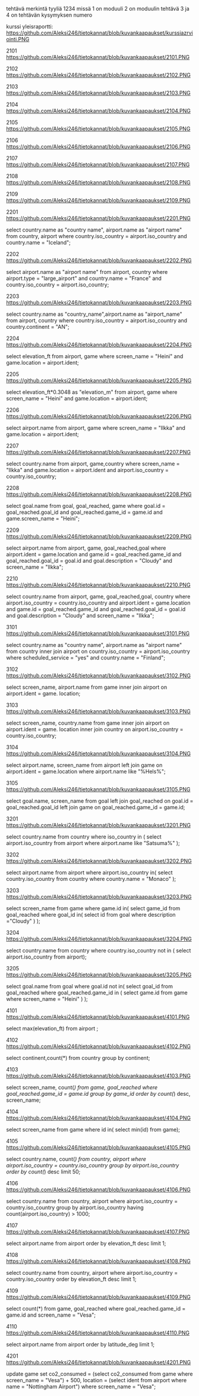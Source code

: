tehtävä merkintä tyyliä 1234 missä 1 on moduuli 2 on moduulin tehtävä 3 ja 4 on tehtävän kysymyksen numero

kurssi yleisraportti: https://github.com/Aleksi246/tietokannat/blob/kuvankaapaukset/kurssiazrviointi.PNG



2101
https://github.com/Aleksi246/tietokannat/blob/kuvankaapaukset/2101.PNG

2102
https://github.com/Aleksi246/tietokannat/blob/kuvankaapaukset/2102.PNG

2103
https://github.com/Aleksi246/tietokannat/blob/kuvankaapaukset/2103.PNG

2104
https://github.com/Aleksi246/tietokannat/blob/kuvankaapaukset/2104.PNG

2105
https://github.com/Aleksi246/tietokannat/blob/kuvankaapaukset/2105.PNG

2106
https://github.com/Aleksi246/tietokannat/blob/kuvankaapaukset/2106.PNG

2107
https://github.com/Aleksi246/tietokannat/blob/kuvankaapaukset/2107.PNG

2108
https://github.com/Aleksi246/tietokannat/blob/kuvankaapaukset/2108.PNG

2109
https://github.com/Aleksi246/tietokannat/blob/kuvankaapaukset/2109.PNG



2201
https://github.com/Aleksi246/tietokannat/blob/kuvankaapaukset/2201.PNG

select country.name as "country name", airport.name as "airport name"
from country, airport
where country.iso_country = airport.iso_country and country.name = "Iceland";

2202
https://github.com/Aleksi246/tietokannat/blob/kuvankaapaukset/2202.PNG

select airport.name as "airport name"
from airport, country
where airport.type = "large_airport" and country.name = "France" and 
country.iso_country = airport.iso_country;

2203
https://github.com/Aleksi246/tietokannat/blob/kuvankaapaukset/2203.PNG

select  country.name as "country_name",airport.name as "airport_name"
from airport, country
where country.iso_country = airport.iso_country and country.continent = "AN";

2204
https://github.com/Aleksi246/tietokannat/blob/kuvankaapaukset/2204.PNG

select elevation_ft
from airport, game
where screen_name = "Heini" and game.location = airport.ident;

2205
https://github.com/Aleksi246/tietokannat/blob/kuvankaapaukset/2205.PNG

select elevation_ft*0.3048 as "elevation_m"
from airport, game
where screen_name = "Heini" and game.location = airport.ident;

2206
https://github.com/Aleksi246/tietokannat/blob/kuvankaapaukset/2206.PNG

select airport.name
from airport, game
where screen_name = "Ilkka" and game.location = airport.ident;

2207
https://github.com/Aleksi246/tietokannat/blob/kuvankaapaukset/2207.PNG

select country.name
from airport, game,country
where screen_name = "Ilkka" and game.location = airport.ident and airport.iso_country = country.iso_country;

2208
https://github.com/Aleksi246/tietokannat/blob/kuvankaapaukset/2208.PNG

select goal.name
from goal, goal_reached, game
where goal.id = goal_reached.goal_id and goal_reached.game_id = game.id and game.screen_name = "Heini";

2209
https://github.com/Aleksi246/tietokannat/blob/kuvankaapaukset/2209.PNG

select airport.name
from airport, game, goal_reached,goal
where airport.ident = game.location and game.id = goal_reached.game_id and goal_reached.goal_id = goal.id 
and goal.description = "Cloudy" and screen_name = "Ilkka";

2210
https://github.com/Aleksi246/tietokannat/blob/kuvankaapaukset/2210.PNG

select country.name
from airport, game, goal_reached,goal, country
where airport.iso_country = country.iso_country and airport.ident = game.location and game.id = goal_reached.game_id and goal_reached.goal_id = goal.id 
and goal.description = "Cloudy" and screen_name = "Ilkka";



3101
https://github.com/Aleksi246/tietokannat/blob/kuvankaapaukset/3101.PNG

select country.name as "country name", airport.name as "airport name"
from country
inner join airport on country.iso_country = airport.iso_country
where scheduled_service = "yes" and country.name = "Finland";

3102
https://github.com/Aleksi246/tietokannat/blob/kuvankaapaukset/3102.PNG

select screen_name, airport.name
from game
inner join airport on airport.ident = game. location;

3103
https://github.com/Aleksi246/tietokannat/blob/kuvankaapaukset/3103.PNG

select screen_name, country.name
from game
inner join airport on airport.ident = game. location
inner join country on airport.iso_country = country.iso_country;

3104
https://github.com/Aleksi246/tietokannat/blob/kuvankaapaukset/3104.PNG

select airport.name, screen_name
from airport
left join game on airport.ident = game.location
where airport.name like "%Hels%";

3105
https://github.com/Aleksi246/tietokannat/blob/kuvankaapaukset/3105.PNG

select goal.name, screen_name
from goal
left join goal_reached on goal.id = goal_reached.goal_id
left join game on goal_reached.game_id = game.id;



3201
https://github.com/Aleksi246/tietokannat/blob/kuvankaapaukset/3201.PNG

select country.name
from country
where iso_country in (
select airport.iso_country
from airport
where airport.name like "Satsuma%"
);

3202
https://github.com/Aleksi246/tietokannat/blob/kuvankaapaukset/3202.PNG

select airport.name
from airport
where airport.iso_country in(
select country.iso_country
from country
where country.name = "Monaco"
);

3203
https://github.com/Aleksi246/tietokannat/blob/kuvankaapaukset/3203.PNG

select screen_name
from game
where game.id in(
select game_id
from goal_reached
where goal_id in(
select id
from goal
where description ="Cloudy"
)
);

3204
https://github.com/Aleksi246/tietokannat/blob/kuvankaapaukset/3204.PNG

select country.name
from country
where country.iso_country not in (
select airport.iso_country
from airport);

3205
https://github.com/Aleksi246/tietokannat/blob/kuvankaapaukset/3205.PNG


select goal.name
from goal
where goal.id not in(
select goal_id
from goal_reached
where goal_reached.game_id in (
select game.id
from game
where screen_name = "Heini"
)
);



4101
https://github.com/Aleksi246/tietokannat/blob/kuvankaapaukset/4101.PNG

select max(elevation_ft)
from airport
;

4102
https://github.com/Aleksi246/tietokannat/blob/kuvankaapaukset/4102.PNG

select continent,count(*)
from country
group by continent;

4103
https://github.com/Aleksi246/tietokannat/blob/kuvankaapaukset/4103.PNG

select screen_name, count(*)
from game, goal_reached
where goal_reached.game_id = game.id
group by game_id
order by count(*) desc, screen_name;

4104
https://github.com/Aleksi246/tietokannat/blob/kuvankaapaukset/4104.PNG

select screen_name
from game
where id in(
select min(id) 
from game);

4105
https://github.com/Aleksi246/tietokannat/blob/kuvankaapaukset/4105.PNG

select country.name, count(*)
from country, airport 
where airport.iso_country = country.iso_country 
group by airport.iso_country 
order by count(*) desc limit 50;

4106
https://github.com/Aleksi246/tietokannat/blob/kuvankaapaukset/4106.PNG

select country.name
from country, airport 
where airport.iso_country = country.iso_country
group by airport.iso_country 
having count(airport.iso_country) > 1000;

4107
https://github.com/Aleksi246/tietokannat/blob/kuvankaapaukset/4107.PNG

select airport.name from airport 
order by elevation_ft desc limit 1;

4108
https://github.com/Aleksi246/tietokannat/blob/kuvankaapaukset/4108.PNG

select country.name from country, airport
where airport.iso_country = country.iso_country
order by elevation_ft desc limit 1;

4109
https://github.com/Aleksi246/tietokannat/blob/kuvankaapaukset/4109.PNG

select count(*) from game, goal_reached
where goal_reached.game_id = game.id and screen_name = "Vesa";

4110
https://github.com/Aleksi246/tietokannat/blob/kuvankaapaukset/4110.PNG

select airport.name from airport 
order by latitude_deg limit 1;



4201
https://github.com/Aleksi246/tietokannat/blob/kuvankaapaukset/4201.PNG

update game
set co2_consumed = (select co2_consumed from game where screen_name = "Vesa") + 500,
location = (select ident from airport where name = "Nottingham Airport")
where screen_name = "Vesa";




